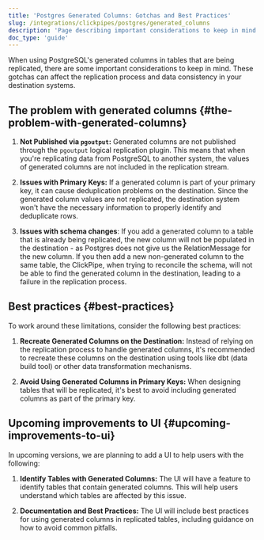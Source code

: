 ```yaml
---
title: 'Postgres Generated Columns: Gotchas and Best Practices'
slug: /integrations/clickpipes/postgres/generated_columns
description: 'Page describing important considerations to keep in mind when using PostgreSQL generated columns in tables that are being replicated'
doc_type: 'guide'
---
```


When using PostgreSQL's generated columns in tables that are being replicated, there are some important considerations to keep in mind. These gotchas can affect the replication process and data consistency in your destination systems.

## The problem with generated columns {#the-problem-with-generated-columns}

1. **Not Published via `pgoutput`:** Generated columns are not published through the `pgoutput` logical replication plugin. This means that when you're replicating data from PostgreSQL to another system, the values of generated columns are not included in the replication stream.

2. **Issues with Primary Keys:** If a generated column is part of your primary key, it can cause deduplication problems on the destination. Since the generated column values are not replicated, the destination system won't have the necessary information to properly identify and deduplicate rows.

3. **Issues with schema changes**: If you add a generated column to a table that is already being replicated, the new column will not be populated in the destination - as Postgres does not give us the RelationMessage for the new column. If you then add a new non-generated column to the same table, the ClickPipe, when trying to reconcile the schema, will not be able to find the generated column in the destination, leading to a failure in the replication process.

## Best practices {#best-practices}

To work around these limitations, consider the following best practices:

1. **Recreate Generated Columns on the Destination:** Instead of relying on the replication process to handle generated columns, it's recommended to recreate these columns on the destination using tools like dbt (data build tool) or other data transformation mechanisms.

2. **Avoid Using Generated Columns in Primary Keys:** When designing tables that will be replicated, it's best to avoid including generated columns as part of the primary key.

## Upcoming improvements to UI {#upcoming-improvements-to-ui}

In upcoming versions, we are planning to add a UI to help users with the following:

1. **Identify Tables with Generated Columns:** The UI will have a feature to identify tables that contain generated columns. This will help users understand which tables are affected by this issue.

2. **Documentation and Best Practices:** The UI will include best practices for using generated columns in replicated tables, including guidance on how to avoid common pitfalls.

